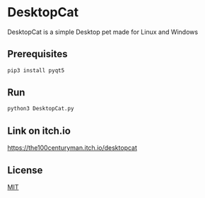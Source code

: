 # DesktopCat
DesktopCat is a simple Desktop pet made for Linux and Windows

## Prerequisites
```bash
pip3 install pyqt5
```
## Run
```bash
python3 DesktopCat.py
```
## Link on itch.io
https://the100centuryman.itch.io/desktopcat

## License
[MIT](https://choosealicense.com/licenses/mit/)
